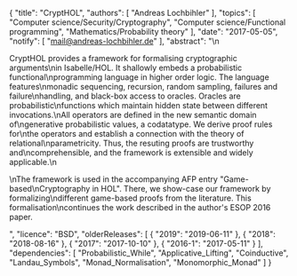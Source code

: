 {
    "title": "CryptHOL",
    "authors": [
        "Andreas Lochbihler"
    ],
    "topics": [
        "Computer science/Security/Cryptography",
        "Computer science/Functional programming",
        "Mathematics/Probability theory"
    ],
    "date": "2017-05-05",
    "notify": [
        "mail@andreas-lochbihler.de"
    ],
    "abstract": "\n<p>CryptHOL provides a framework for formalising cryptographic arguments\nin Isabelle/HOL. It shallowly embeds a probabilistic functional\nprogramming language in higher order logic. The language features\nmonadic sequencing, recursion, random sampling, failures and failure\nhandling, and black-box access to oracles. Oracles are probabilistic\nfunctions which maintain hidden state between different invocations.\nAll operators are defined in the new semantic domain of\ngenerative probabilistic values, a codatatype. We derive proof rules for\nthe operators and establish a connection with the theory of relational\nparametricity. Thus, the resuting proofs are trustworthy and\ncomprehensible, and the framework is extensible and widely applicable.\n</p><p>\nThe framework is used in the accompanying AFP entry \"Game-based\nCryptography in HOL\". There, we show-case our framework by formalizing\ndifferent game-based proofs from the literature. This formalisation\ncontinues the work described in the author's ESOP 2016 paper.</p>",
    "licence": "BSD",
    "olderReleases": [
        {
            "2019": "2019-06-11"
        },
        {
            "2018": "2018-08-16"
        },
        {
            "2017": "2017-10-10"
        },
        {
            "2016-1": "2017-05-11"
        }
    ],
    "dependencies": [
        "Probabilistic_While",
        "Applicative_Lifting",
        "Coinductive",
        "Landau_Symbols",
        "Monad_Normalisation",
        "Monomorphic_Monad"
    ]
}